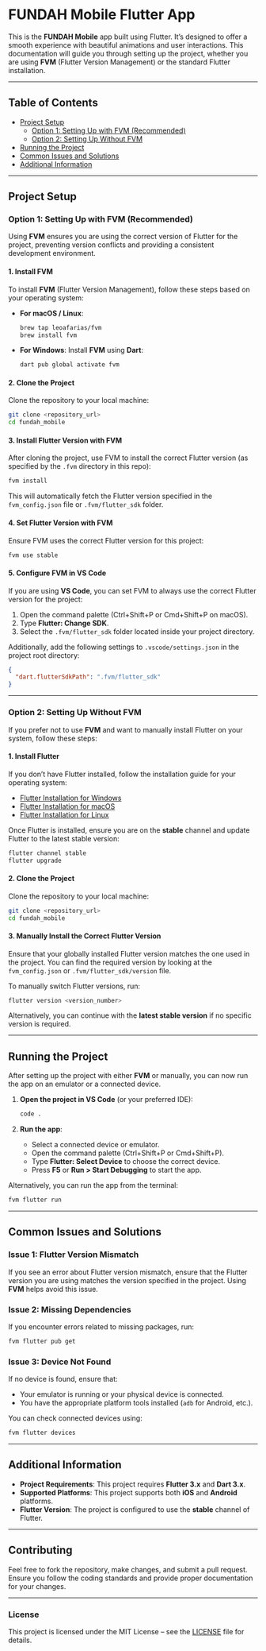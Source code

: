 # **FUNDAH Mobile Flutter App**

This is the **FUNDAH Mobile** app built using Flutter. It’s designed to offer a smooth experience with beautiful animations and user interactions. This documentation will guide you through setting up the project, whether you are using **FVM** (Flutter Version Management) or the standard Flutter installation.

---

## **Table of Contents**

- [Project Setup](#project-setup)
  - [Option 1: Setting Up with FVM (Recommended)](#option-1-setting-up-with-fvm-recommended)
  - [Option 2: Setting Up Without FVM](#option-2-setting-up-without-fvm)
- [Running the Project](#running-the-project)
- [Common Issues and Solutions](#common-issues-and-solutions)
- [Additional Information](#additional-information)

---

## **Project Setup**

### **Option 1: Setting Up with FVM (Recommended)**

Using **FVM** ensures you are using the correct version of Flutter for the project, preventing version conflicts and providing a consistent development environment.

#### **1. Install FVM**
To install **FVM** (Flutter Version Management), follow these steps based on your operating system:

- **For macOS / Linux**:
  ```bash
  brew tap leoafarias/fvm
  brew install fvm
  ```

- **For Windows**:
  Install **FVM** using **Dart**:
  ```bash
  dart pub global activate fvm
  ```

#### **2. Clone the Project**
Clone the repository to your local machine:
```bash
git clone <repository_url>
cd fundah_mobile
```

#### **3. Install Flutter Version with FVM**
After cloning the project, use FVM to install the correct Flutter version (as specified by the `.fvm` directory in this repo):

```bash
fvm install
```

This will automatically fetch the Flutter version specified in the `fvm_config.json` file or `.fvm/flutter_sdk` folder.

#### **4. Set Flutter Version with FVM**
Ensure FVM uses the correct Flutter version for this project:
```bash
fvm use stable
```

#### **5. Configure FVM in VS Code**
If you are using **VS Code**, you can set FVM to always use the correct Flutter version for the project:
1. Open the command palette (Ctrl+Shift+P or Cmd+Shift+P on macOS).
2. Type **Flutter: Change SDK**.
3. Select the `.fvm/flutter_sdk` folder located inside your project directory.

Additionally, add the following settings to `.vscode/settings.json` in the project root directory:
```json
{
  "dart.flutterSdkPath": ".fvm/flutter_sdk"
}
```

---

### **Option 2: Setting Up Without FVM**

If you prefer not to use **FVM** and want to manually install Flutter on your system, follow these steps:

#### **1. Install Flutter**
If you don’t have Flutter installed, follow the installation guide for your operating system:

- [Flutter Installation for Windows](https://flutter.dev/docs/get-started/install/windows)
- [Flutter Installation for macOS](https://flutter.dev/docs/get-started/install/macos)
- [Flutter Installation for Linux](https://flutter.dev/docs/get-started/install/linux)

Once Flutter is installed, ensure you are on the **stable** channel and update Flutter to the latest stable version:

```bash
flutter channel stable
flutter upgrade
```

#### **2. Clone the Project**
Clone the repository to your local machine:
```bash
git clone <repository_url>
cd fundah_mobile
```

#### **3. Manually Install the Correct Flutter Version**
Ensure that your globally installed Flutter version matches the one used in the project. You can find the required version by looking at the `fvm_config.json` or `.fvm/flutter_sdk/version` file.

To manually switch Flutter versions, run:
```bash
flutter version <version_number>
```

Alternatively, you can continue with the **latest stable version** if no specific version is required.

---

## **Running the Project**

After setting up the project with either **FVM** or manually, you can now run the app on an emulator or a connected device.

1. **Open the project in VS Code** (or your preferred IDE):
   ```bash
   code .
   ```

2. **Run the app**:
   - Select a connected device or emulator.
   - Open the command palette (Ctrl+Shift+P or Cmd+Shift+P).
   - Type **Flutter: Select Device** to choose the correct device.
   - Press **F5** or **Run > Start Debugging** to start the app.

Alternatively, you can run the app from the terminal:
```bash
fvm flutter run
```

---

## **Common Issues and Solutions**

### **Issue 1: Flutter Version Mismatch**
If you see an error about Flutter version mismatch, ensure that the Flutter version you are using matches the version specified in the project. Using **FVM** helps avoid this issue.

### **Issue 2: Missing Dependencies**
If you encounter errors related to missing packages, run:
```bash
fvm flutter pub get
```

### **Issue 3: Device Not Found**
If no device is found, ensure that:
- Your emulator is running or your physical device is connected.
- You have the appropriate platform tools installed (`adb` for Android, etc.).

You can check connected devices using:
```bash
fvm flutter devices
```

---

## **Additional Information**

- **Project Requirements**: This project requires **Flutter 3.x** and **Dart 3.x**.
- **Supported Platforms**: This project supports both **iOS** and **Android** platforms.
- **Flutter Version**: The project is configured to use the **stable** channel of Flutter.

---

## **Contributing**

Feel free to fork the repository, make changes, and submit a pull request. Ensure you follow the coding standards and provide proper documentation for your changes.

---

### **License**
This project is licensed under the MIT License – see the [LICENSE](LICENSE) file for details.
```
